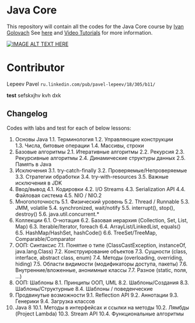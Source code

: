 # Java Core

This repository will contain all the codes for the Java Core course by [Ivan Golovach](http://www.youtube.com/user/GolovachCourses)
See [here](http://www.golovachcourses.com) and [Video Tutorials](http://www.youtube.com/user/KharkovITCourses/featured) for more information.

[![IMAGE ALT TEXT HERE](http://img.youtube.com/vi/VJHE3j2KHXk/0.jpg)](http://www.youtube.com/watch?v=http://img.youtube.com/vi/VJHE3j2KHXk/0.jpg)

Contributor
===========
Lepeev Pavel `ru.linkedin.com/pub/pavel-lepeev/18/305/b11/`


**test**
sefskxjhv kvh dxk

Changelog
------------

Codes with labs and test for each of below lessons:

1. Основы Java
    1.1. Терминология
    1.2. Управляющие конструкции    
    1.3. Числа, битовые операции
    1.4. Массивы, строки
2. Базовые алгоритмы
    2.1. Итеративные алгоритмы
    2.2. Рекурсия
    2.3. Рекурсивные алгоритмы
    2.4. Динамические структуры данных
    2.5. Память в Java
3. Исключения
    3.1. try-catch-finally
    3.2. Проверяемые/Непроверяемые
    3.3. Стратегии обработки
    3.4. try-with-resources
    3.5. Важные исключения в JDK
4. Ввод/вывод
    4.1. Кодировки
    4.2. I/O Streams
    4.3. Serialization API
    4.4. Файловая система
    4.5. NIO / NIO.2
5. Многопоточность
    5.1. Физический уровень
    5.2. Thread / Runnable
    5.3. JMM, volatile
    5.4. synchronized, wait/notify
    5.5. interrupt(), stop(), destroy()
    5.6. java.util.concurrent.*
6. Коллекции
    6.1. O-нотация
    6.2. Базовая иерархия (Collection, Set, List, Map)
    6.3. Iterable/Iterator, foreach
    6.4. ArrayList/LinkedList, equals()
    6.5. HashMap/HashSet, hashCode()
    6.6. TreeSet/TreeMap, Comparable/Comparator
7. ООП: Синтаксис
    7.1. Понятие о типе (ClassCastException, instanceOf, java.lang.Class)
    7.2. Конструирование объектов
    7.3. Сущности (class, interface, abstract class, enum)
    7.4. Методы (overloading, overriding, hiding)
    7.5. Области видимости (модификаторы доступа, пакеты)
    7.6. Внутренние/вложенные, анонимные классы
    7.7. Разное (static, поля, …)
8. ООП: Шаблоны
    8.1. Принципы ООП, UML
    8.2. Шаблоны/Создания
    8.3. Шаблоны/Структурные
    8.4. Шаблоны / поведенческие
9. Продвинутые возможности
    9.1. Reflection API
    9.2. Аннотации
    9.3. Генерики
    9.4. Загрузка классов
10. Java 8
    10.1. Методы в интерфейсах и ссылки на методы
    10.2. Лямбды (Project Lambda)
    10.3. Stream API
    10.4. Функциональные алгоритмы